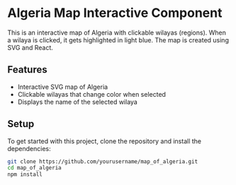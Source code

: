 # Algeria Map Interactive Component

This is an interactive map of Algeria with clickable wilayas (regions). When a wilaya is clicked, it gets highlighted in light blue. The map is created using SVG and React.

## Features

- Interactive SVG map of Algeria
- Clickable wilayas that change color when selected
- Displays the name of the selected wilaya

## Setup

To get started with this project, clone the repository and install the dependencies:

```bash
git clone https://github.com/yourusername/map_of_algeria.git
cd map_of_algeria
npm install
